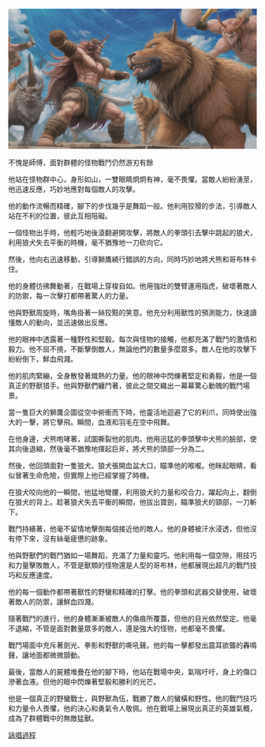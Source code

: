 ![](./1-1-c.png)

不愧是師傅，面對群體的怪物戰鬥仍然游刃有餘

他站在怪物群中心，身形如山，一雙眼睛炯炯有神，毫不畏懼。當敵人紛紛湧至，他迅速反應，巧妙地應對每個敵人的攻擊。

他的動作流暢而精確，腳下的步伐幾乎是舞蹈一般。他利用狡猾的步法，引導敵人站在不利的位置，彼此互相阻礙。

一個怪物出手時，他輕巧地後滾翻避開攻擊，將敵人的拳頭引去擊中跳起的狼犬，利用狼犬失去平衡的時機，毫不猶豫地一刀砍向它。

然後，他向右迅速移動，引導獅鷹繞行錯誤的方向，同時巧妙地將犬熊和哥布林卡住。

他的身體彷彿舞動著，在戰場上穿梭自如。他用強壯的雙臂運用指虎，破壞著敵人的防禦，每一次擊打都帶著驚人的力量。

他與野獸周旋時，嘴角掛著一絲狡黠的笑意。他充分利用獸性的預測能力，快速讀懂敵人的動向，並迅速做出反應。

他的眼神中透露著一種野性和堅毅。每次與怪物的接觸，他都充滿了戰鬥的激情和毅力。他不屈不撓，不斷擊倒敵人，無論他們的數量多麼眾多。敵人在他的攻擊下紛紛倒下，鮮血飛濺。

他的肌肉緊繃，全身散發著熾熱的力量。他的眼神中閃爍著堅定和勇毅，他是一個真正的野獸猎手。他與野獸們纏鬥著，彼此之間交織出一幕幕驚心動魄的戰鬥場景。

當一隻巨大的獅鷹企圖從空中俯衝而下時，他靈活地迴避了它的利爪，同時使出強大的一擊，將它擊飛。瞬間，血液和羽毛在空中飛舞。

在他身邊，犬熊咆哮著，試圖撕裂他的肌肉。他用迅猛的拳頭擊中犬熊的臉部，使其向後退縮，然後毫不猶豫地揮起巨斧，將犬熊的頭部一分為二。

然後，他回頭面對一隻狼犬。狼犬張開血盆大口，瞄準他的喉嚨。他眯起眼睛，看似冒著生命危險，但實際上他已經掌握了時機。

在狼犬咬向他的一瞬間，他猛地彎腰，利用狼犬的力量和咬合力，躍起向上，翻倒在狼犬的背上。趁著狼犬失去平衡的瞬間，他拔出寶劍，瞄準狼犬的頸部，一刀斬下。

戰鬥持續著，他毫不留情地擊倒每個接近他的敵人。他的身體被汗水浸透，但他沒有停下來，沒有絲毫疲憊的跡象。

他與野獸們的戰鬥猶如一場舞蹈，充滿了力量和靈巧。他利用每一個空隙，用技巧和力量擊敗敵人，不管是獸類的怪物還是人型的哥布林，他都展現出超凡的戰鬥技巧和反應速度。

他的每一個動作都帶著獸性的野蠻和精確的打擊。他的拳頭和武器交替使用，破壞著敵人的防禦，讓鮮血四濺。

隨著戰鬥的進行，他的身體漸漸被敵人的傷痕所覆蓋，但他的目光依然堅定。他毫不退縮，不管是面對數量眾多的敵人，還是強大的怪物，他都毫不畏懼。

戰鬥場面中充斥著劍光、拳影和野獸的嘶吼聲。他的每一擊都發出震耳欲聾的轟鳴聲，讓地面都微微顫動。

最後，當敵人的屍體堆疊在他的腳下時，他站在戰場中央，氣喘吁吁，身上的傷口滲著血液。但他的眼中閃爍著堅毅和勝利的光芒。

他是一個真正的野蠻戰士，與野獸為伍，戰勝了敵人的蠻橫和野性。他的戰鬥技巧和力量令人畏懼，他的決心和勇氣令人敬佩。他在戰場上展現出真正的英雄氣概，成為了群體戰中的無敵猛獸。


[詠唱過程](./gpt/1-1-c.chat.html)